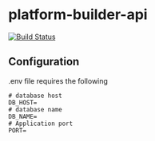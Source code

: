 # platform-builder-api
[![Build Status](https://travis-ci.org/SomethingSexy/platform-builder-api.svg?branch=master)](https://travis-ci.org/SomethingSexy/platform-builder-api)

## Configuration

.env file requires the following
```
# database host 
DB_HOST=
# database name
DB_NAME=
# Application port
PORT=
```